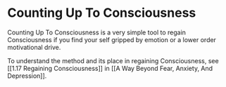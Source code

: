 # Counting Up To Consciousness

Counting Up To Consciousness is a very simple tool to regain Consciousness if you find your self gripped by emotion or a lower order motivational drive. 

To understand the method and its place in regaining Consciousness, see [[1.17 Regaining Consciousness]] in [[A Way Beyond Fear, Anxiety, And Depression]]. 